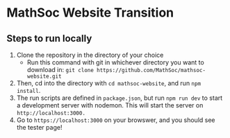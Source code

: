 # MathSoc Website Transition

## Steps to run locally

1. Clone the repository in the directory of your choice
   - Run this command with git in whichever directory you want to download in: `git clone https://github.com/MathSoc/mathsoc-website.git`
2. Then, cd into the directory with `cd mathsoc-website`, and run `npm install`.
3. The run scripts are defined in `package.json`, but run `npm run dev` to start a development server with nodemon. This will start the server on `http://localhost:3000.`
4. Go to `https://localhost:3000` on your browswer, and you should see the tester page!


